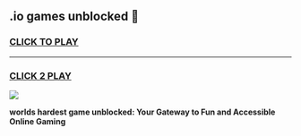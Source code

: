 
## .io games unblocked 👋
<h3>
<a href="https://premium.freeplayer.one?title=.io_games_unblocked&ref=13F">CLICK TO PLAY</a></h3>
<hr>

<h3>
<a href="https://premium.freeplayer.one?title=.io_games_unblocked&ref=13F">CLICK 2 PLAY</a>
  
</h3>

<a href="https://premium.freeplayer.one?title=.io_games_unblocked&ref=12F/"><img src="https://clearcache.store/games.png"></a>


**worlds hardest game unblocked: Your Gateway to Fun and Accessible Online Gaming**
